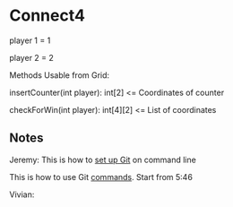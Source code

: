 # Connect4

player 1 = 1

player 2 = 2

Methods Usable from Grid:

insertCounter(int player): int[2] <= Coordinates of counter

checkForWin(int player): int[4][2] <= List of coordinates

## Notes

Jeremy: This is how to [set up Git](https://help.github.com/articles/set-up-git/#setting-up-git) on command line

This is how to use Git [commands](https://www.youtube.com/watch?v=0fKg7e37bQE). Start from 5:46

Vivian:
